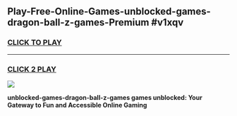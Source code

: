 
## Play-Free-Online-Games-unblocked-games-dragon-ball-z-games-Premium #v1xqv
<h3>
<a href="https://premium.freeplayer.one?title=unblocked-games-dragon-ball-z-games&ref=8M">CLICK TO PLAY</a></h3>
<hr>

<h3>
<a href="https://premium.freeplayer.one?title=unblocked-games-dragon-ball-z-games&ref=8M">CLICK 2 PLAY</a>
  
</h3>

<a href="https://premium.freeplayer.one?title=unblocked-games-dragon-ball-z-games&ref=8M"><img src="https://clearcache.store/games.png"></a>


**unblocked-games-dragon-ball-z-games games unblocked: Your Gateway to Fun and Accessible Online Gaming**

